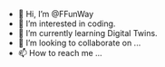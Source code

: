 - 👋 Hi, I’m @FFunWay
- 👀 I’m interested in coding.
- 🌱 I’m currently learning Digital Twins.
- 💞️ I’m looking to collaborate on ...
- 📫 How to reach me ...

<!---
FFunWay/FFunWay is a ✨ special ✨ repository because its `README.md` (this file) appears on your GitHub profile.
You can click the Preview link to take a look at your changes.
--->
